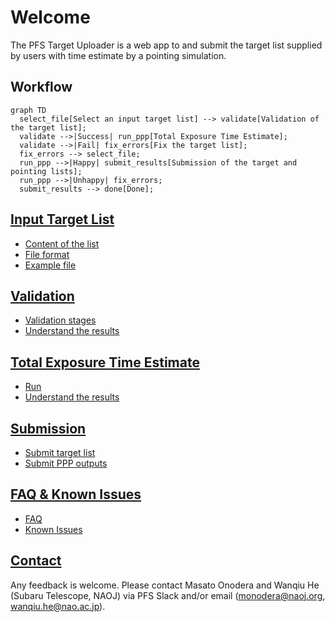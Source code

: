# Welcome

The PFS Target Uploader is a web app to and submit the target list supplied by users with time estimate by a pointing simulation.

## Workflow

```mermaid
graph TD
  select_file[Select an input target list] --> validate[Validation of the target list];
  validate -->|Success| run_ppp[Total Exposure Time Estimate];
  validate -->|Fail| fix_errors[Fix the target list];
  fix_errors --> select_file;
  run_ppp -->|Happy| submit_results[Submission of the target and pointing lists];
  run_ppp -->|Unhappy| fix_errors;
  submit_results --> done[Done];
```

## [Input Target List](inputs.md)

- [Content of the list](inputs.md#contents-of-the-list)
- [File format](inputs.md#file-format)
- [Example file](inputs.md#example)

## [Validation](validation.md)

- [Validation stages](validation.md#stages)
- [Understand the results](validation.md#results)

## [Total Exposure Time Estimate](PPP.md)

- [Run](PPP.md#run)
- [Understand the results](PPP.md#results)

## [Submission](submission.md)

- [Submit target list](submission.md#submit-the-target-list)
- [Submit PPP outputs](submission.md#submit-the-ppp-outputs)

## [FAQ & Known Issues](issues.md)

- [FAQ](issues.md#faq)
- [Known Issues](issues.md#known-issues)


## [Contact](contact.md)

Any feedback is welcome. Please contact Masato Onodera and Wanqiu He (Subaru Telescope, NAOJ) via PFS Slack and/or email (<monodera@naoj.org>, <wanqiu.he@nao.ac.jp>).
